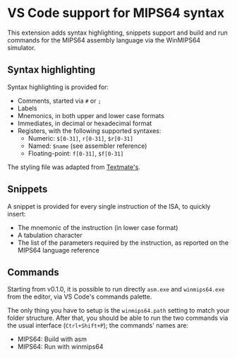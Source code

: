 # VS Code support for MIPS64 syntax

This extension adds syntax highlighting, snippets support and build and run commands for the MIPS64 assembly language via the WinMIPS64 simulator.

## Syntax highlighting

Syntax highlighting is provided for:

* Comments, started via `#` or `;`
* Labels
* Mnemonics, in both upper and lower case formats
* Immediates, in decimal or hexadecimal format
* Registers, with the following supported syntaxes:
  * Numeric: `$[0-31]`, `r[0-31]`, `$r[0-31]`
  * Named: `$name` (see assembler reference)
  * Floating-point: `f[0-31]`, `$f[0-31]`

The styling file was adapted from [Textmate's](https://github.com/textmate/mips.tmbundle).

## Snippets

A snippet is provided for every single instruction of the ISA, to quickly insert:

* The mnemonic of the instruction (in lower case format)
* A tabulation character
* The list of the parameters required by the instruction, as reported on the MIPS64 language reference

## Commands
Starting from v0.1.0, it is possible to run directly `asm.exe` and `winmips64.exe` from the editor, via VS Code's commands palette.

The only thing you have to setup is the `winmips64.path` setting to match your folder structure. After that, you should be able to run the two commands via the usual interface (`Ctrl+Shift+P`); the commands' names are:

* MIPS64: Build with asm
* MIPS64: Run with winmips64